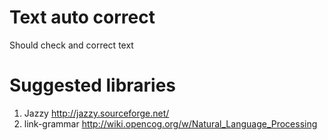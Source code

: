 # Text auto correct
Should check and correct text

# Suggested libraries
1. Jazzy http://jazzy.sourceforge.net/
1. link-grammar http://wiki.opencog.org/w/Natural_Language_Processing
